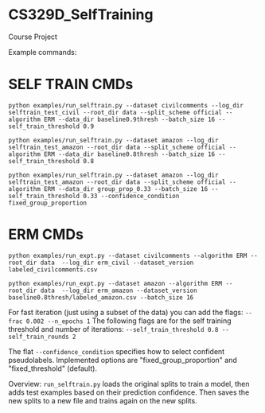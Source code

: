 # CS329D_SelfTraining
Course Project


Example commands:

# SELF TRAIN CMDs
``python examples/run_selftrain.py --dataset civilcomments --log_dir selftrain_test_civil --root_dir data --split_scheme official --algorithm ERM --data_dir baseline0.9thresh --batch_size 16 --self_train_threshold 0.9``

``python examples/run_selftrain.py --dataset amazon --log_dir selftrain_test_amazon --root_dir data --split_scheme official --algorithm ERM --data_dir baseline0.8thresh --batch_size 16 --self_train_threshold 0.8``

``python examples/run_selftrain.py --dataset amazon --log_dir selftrain_test_amazon --root_dir data --split_scheme official --algorithm ERM --data_dir group_prop_0.33 --batch_size 16 --self_train_threshold 0.33 --confidence_condition fixed_group_proportion``

# ERM CMDs
``python examples/run_expt.py --dataset civilcomments --algorithm ERM --root_dir data  --log_dir erm_civil --dataset_version labeled_civilcomments.csv``

``python examples/run_expt.py --dataset amazon --algorithm ERM --root_dir data  --log_dir erm_amazon --dataset_version baseline0.8thresh/labeled_amazon.csv --batch_size 16``

For fast iteration (just using a subset of the data) you can add the flags:
``--frac 0.002 --n_epochs 1``
The following flags are for the self training threshold and number of iterations:
``--self_train_threshold 0.8 --self_train_rounds 2``

The flat ``--confidence_condition`` specifies how to select confident pseudolabels. Implemented options are "fixed_group_proportion" and "fixed_threshold" (default).

Overview: ``run_selftrain.py`` loads the original splits to train a model, then adds test examples based on their prediction confidence. Then saves the new splits to a new file and trains again on the new splits.